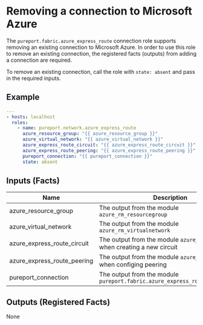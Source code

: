 # Removing a connection to Microsoft Azure

The `pureport.fabric.azure_express_route` connection role supports removing
an existing connection to Microsoft Azure.  In order to use this role to 
remove an existing connection, the registered facts (outputs) from adding
a connection are required.

To remove an existing connection, call the role with `state: absent` and pass
in the required inputs.  

## Example
```yaml
---
- hosts: localhost
  roles:
    - name: pureport.network.azure_express_route
      azure_resource_group: "{{ azure_resource_group }}"
      azure_virtual_network: "{{ azure_virtual_network }}"
      azure_express_route_circuit: "{{ azure_express_route_circuit }}"
      azure_express_route_peering: "{{ azure_express_route_peering }}"
      pureport_connection: "{{ pureport_connection }}"
      state: absent
```

## Inputs (Facts)

| Name                        | Description                                                                       | Default | Required |
| --------------------------- | --------------------------------------------------------------------------------- | ------- | -------- |
| azure_resource_group        | The output from the module `azure_rm_resourcegroup`                               | null    | yes      |
| azure_virtual_network       | The output from the module `azure_rm_virtualnetwork`                              | null    | yes      |
| azure_express_route_circuit | The output from the module `azure_rm_resource` when creating a new circuit        | null    | yes      |
| azure_express_route_peering | The output from the module `azure_rm_resource` when configing peering             | null    | yes      |
| pureport_connection         | The output from the module `pureport.fabric.azure_express_route_connection`       | null    | yes      |

## Outputs (Registered Facts)

None
